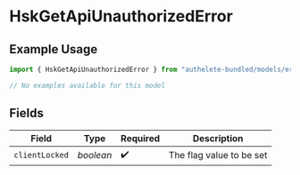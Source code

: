 # HskGetApiUnauthorizedError

## Example Usage

```typescript
import { HskGetApiUnauthorizedError } from "authelete-bundled/models/errors";

// No examples available for this model
```

## Fields

| Field                     | Type                      | Required                  | Description               |
| ------------------------- | ------------------------- | ------------------------- | ------------------------- |
| `clientLocked`            | *boolean*                 | :heavy_check_mark:        | The flag value to be set<br/> |
